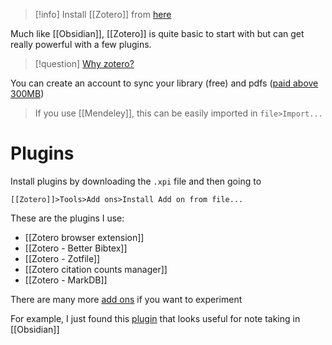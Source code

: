 > [!info] 
> Install [[Zotero]] from [here](https://www.zotero.org/)
> 

Much like [[Obsidian]], [[Zotero]] is quite basic to start with but can get really powerful with a few plugins.

> [!question] 
> [Why zotero?](https://www.zotero.org/why)

You can create an account to sync your library (free) and pdfs ([paid above 300MB](https://www.zotero.org/storage))

> If you use [[Mendeley]], this can be easily imported in `file>Import...`

# Plugins

Install plugins by downloading the `.xpi` file and then going to 
```
[[Zotero]]>Tools>Add ons>Install Add on from file...
```

These are the plugins I use:
- [[Zotero browser extension]]
- [[Zotero - Better Bibtex]]
- [[Zotero - Zotfile]]
- [[Zotero citation counts manager]]
- [[Zotero - MarkDB]]

There are many more [add ons](https://www.zotero.org/support/plugins) if you want to experiment

For example, I just found this [plugin](https://github.com/windingwind/zotero-better-notes) that looks useful for note taking in [[Obsidian]]